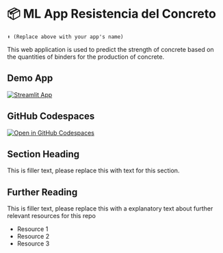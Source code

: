 # 📦 ML App Resistencia del Concreto
```
⬆️ (Replace above with your app's name)
```

This web application is used to predict the strength of concrete based on the quantities of binders for the production of concrete.

## Demo App

[![Streamlit App](https://static.streamlit.io/badges/streamlit_badge_black_white.svg)](https://mlconcretesk.streamlit.app/)

## GitHub Codespaces

[![Open in GitHub Codespaces](https://github.com/codespaces/badge.svg)](https://codespaces.new/streamlit/app-starter-kit?quickstart=1)

## Section Heading

This is filler text, please replace this with text for this section.

## Further Reading

This is filler text, please replace this with a explanatory text about further relevant resources for this repo
- Resource 1
- Resource 2
- Resource 3
